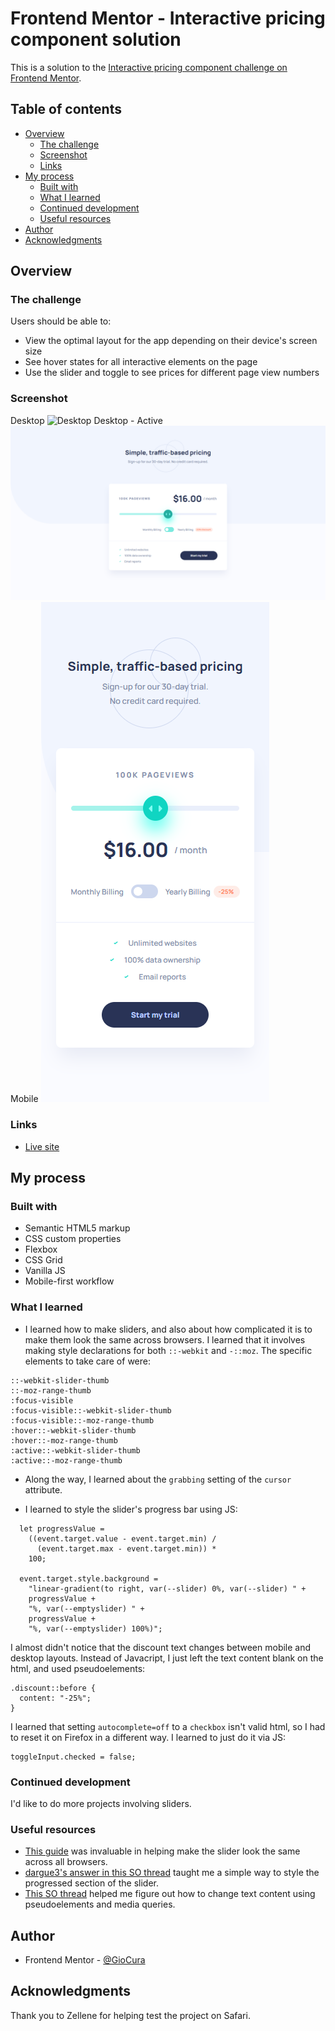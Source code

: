 # Frontend Mentor - Interactive pricing component solution

This is a solution to the [Interactive pricing component challenge on Frontend Mentor](https://www.frontendmentor.io/challenges/interactive-pricing-component-t0m8PIyY8).

## Table of contents

- [Overview](#overview)
  - [The challenge](#the-challenge)
  - [Screenshot](#screenshot)
  - [Links](#links)
- [My process](#my-process)
  - [Built with](#built-with)
  - [What I learned](#what-i-learned)
  - [Continued development](#continued-development)
  - [Useful resources](#useful-resources)
- [Author](#author)
- [Acknowledgments](#acknowledgments)

## Overview

### The challenge

Users should be able to:

- View the optimal layout for the app depending on their device's screen size
- See hover states for all interactive elements on the page
- Use the slider and toggle to see prices for different page view numbers

### Screenshot

Desktop
![Desktop](images/screenshot.png)
Desktop - Active
![Desktop - Active](images/screenshot-desktop-active.png)
Mobile
![Mobile](images/screenshot-mobile.png)

### Links

- [Live site](https://gc28-interactive-pricing-component.netlify.app/)

## My process

### Built with

- Semantic HTML5 markup
- CSS custom properties
- Flexbox
- CSS Grid
- Vanilla JS
- Mobile-first workflow

### What I learned

- I learned how to make sliders, and also about how complicated it is to make them look the same across browsers. I learned that it involves making style declarations for both `::-webkit` and `-::moz`. The specific elements to take care of were:

```
::-webkit-slider-thumb
::-moz-range-thumb
:focus-visible
:focus-visible::-webkit-slider-thumb
:focus-visible::-moz-range-thumb
:hover::-webkit-slider-thumb
:hover::-moz-range-thumb
:active::-webkit-slider-thumb
:active::-moz-range-thumb
```

- Along the way, I learned about the `grabbing` setting of the `cursor` attribute.

- I learned to style the slider's progress bar using JS:

```
  let progressValue =
    ((event.target.value - event.target.min) /
      (event.target.max - event.target.min)) *
    100;

  event.target.style.background =
    "linear-gradient(to right, var(--slider) 0%, var(--slider) " +
    progressValue +
    "%, var(--emptyslider) " +
    progressValue +
    "%, var(--emptyslider) 100%)";
```

I almost didn't notice that the discount text changes between mobile and desktop layouts. Instead of Javacript, I just left the text content blank on the html, and used pseudoelements:

```
.discount::before {
  content: "-25%";
}
```

I learned that setting `autocomplete=off` to a `checkbox` isn't valid html, so I had to reset it on Firefox in a different way. I learned to just do it via JS:

```
toggleInput.checked = false;
```

### Continued development

I'd like to do more projects involving sliders.

### Useful resources

- [This guide](https://www.smashingmagazine.com/2021/12/create-custom-range-input-consistent-browsers/) was invaluable in helping make the slider look the same across all browsers.
- [dargue3's answer in this SO thread](https://stackoverflow.com/questions/18389224/how-to-style-html5-range-input-to-have-different-color-before-and-after-slider) taught me a simple way to style the progressed section of the slider.
- [This SO thread](https://stackoverflow.com/questions/7896402/how-can-i-replace-text-with-css) helped me figure out how to change text content using pseudoelements and media queries.

## Author

- Frontend Mentor - [@GioCura](https://www.frontendmentor.io/profile/GioCura)

## Acknowledgments

Thank you to Zellene for helping test the project on Safari.
